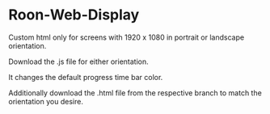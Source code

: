 # Roon-Web-Display
Custom html only for screens with 1920 x 1080 in portrait or landscape orientation.

Download the .js file for either orientation.

It changes the default progress time bar color.

Additionally download the .html file from the respective branch to match the orientation you desire.
